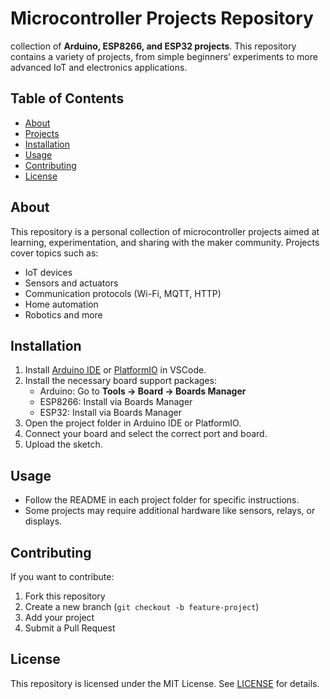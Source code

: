 # Microcontroller Projects Repository
collection of **Arduino, ESP8266, and ESP32 projects**. This repository contains a variety of projects, from simple beginners’ experiments to more advanced IoT and electronics applications.

## Table of Contents
- [About](#about)
- [Projects](#projects)
- [Installation](#installation)
- [Usage](#usage)
- [Contributing](#contributing)
- [License](#license)

## About
This repository is a personal collection of microcontroller projects aimed at learning, experimentation, and sharing with the maker community. Projects cover topics such as:
- IoT devices
- Sensors and actuators
- Communication protocols (Wi-Fi, MQTT, HTTP)
- Home automation
- Robotics and more


## Installation
1. Install [Arduino IDE](https://www.arduino.cc/en/software) or [PlatformIO](https://platformio.org/) in VSCode.
2. Install the necessary board support packages:
   - Arduino: Go to **Tools → Board → Boards Manager**  
   - ESP8266: Install via Boards Manager  
   - ESP32: Install via Boards Manager
3. Open the project folder in Arduino IDE or PlatformIO.
4. Connect your board and select the correct port and board.
5. Upload the sketch.

## Usage
- Follow the README in each project folder for specific instructions.
- Some projects may require additional hardware like sensors, relays, or displays.

## Contributing
If you want to contribute:
1. Fork this repository
2. Create a new branch (`git checkout -b feature-project`)
3. Add your project
4. Submit a Pull Request  

## License
This repository is licensed under the MIT License. See [LICENSE](LICENSE) for details.


